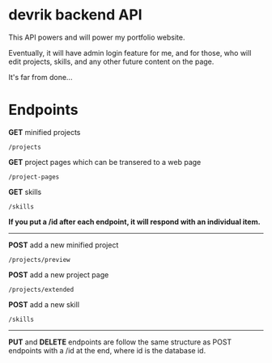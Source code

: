 # devrik backend API

This API powers and will power my portfolio website.

Eventually, it will have admin login feature for me, and for those, who will edit projects, skills, and any other future content on the page.

It's far from done...

# Endpoints

**GET** minified projects

```
/projects
```

**GET** project pages which can be transered to a web page

```
/project-pages
```

**GET** skills

```
/skills
```

**If you put a /id after each endpoint, it will respond with an individual item.**

---

**POST** add a new minified project

```
/projects/preview
```

**POST** add a new project page

```
/projects/extended
```

**POST** add a new skill

```
/skills
```

---

**PUT** and **DELETE** endpoints are follow the same structure as POST endpoints with a /id at the end, where id is the database id.
